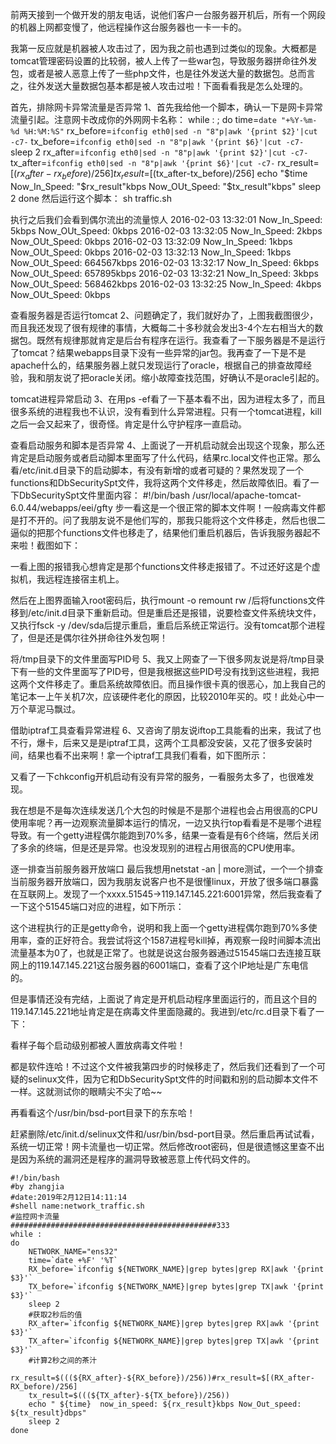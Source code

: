 前两天接到一个做开发的朋友电话，说他们客户一台服务器开机后，所有一个网段的机器上网都变慢了，他远程操作这台服务器也一卡一卡的。

我第一反应就是机器被人攻击过了，因为我之前也遇到过类似的现象。大概都是tomcat管理密码设置的比较弱，被人上传了一些war包，导致服务器拼命往外发包，或者是被人恶意上传了一些php文件，也是往外发送大量的数据包。总而言之，往外发送大量数据包基本都是被人攻击过啦！下面看看我是怎么处理的。

首先，排除网卡异常流量是否异常
1、首先我给他一个脚本，确认一下是网卡异常流量引起。注意网卡改成你的外网网卡名称：
while : ; do
time=`date "+%Y-%m-%d %H:%M:%S"`
rx_before=`ifconfig eth0|sed -n "8"p|awk '{print $2}'|cut -c7-`
tx_before=`ifconfig eth0|sed -n "8"p|awk '{print $6}'|cut -c7-`
sleep 2
rx_after=`ifconfig eth0|sed -n "8"p|awk '{print $2}'|cut -c7-`
tx_after=`ifconfig eth0|sed -n "8"p|awk '{print $6}'|cut -c7-`
rx_result=$[(rx_after-rx_before)/256]
tx_result=$[(tx_after-tx_before)/256]
echo "$time Now_In_Speed: "$rx_result"kbps Now_OUt_Speed: "$tx_result"kbps"
sleep 2
done
然后运行这个脚本：
sh traffic.sh

执行之后我们会看到偶尔流出的流量惊人
2016-02-03 13:32:01 Now_In_Speed: 5kbps Now_OUt_Speed: 0kbps
2016-02-03 13:32:05 Now_In_Speed: 2kbps Now_OUt_Speed: 0kbps
2016-02-03 13:32:09 Now_In_Speed: 1kbps Now_OUt_Speed: 0kbps
2016-02-03 13:32:13 Now_In_Speed: 1kbps Now_OUt_Speed: 664567kbps
2016-02-03 13:32:17 Now_In_Speed: 6kbps Now_OUt_Speed: 657895kbps
2016-02-03 13:32:21 Now_In_Speed: 3kbps Now_OUt_Speed: 568462kbps
2016-02-03 13:32:25 Now_In_Speed: 4kbps Now_OUt_Speed: 0kbps

查看服务器是否运行tomcat
2、问题确定了，我们就好办了，上图我截图很少，而且我还发现了很有规律的事情，大概每二十多秒就会发出3-4个左右相当大的数据包。既然有规律那就肯定是后台有程序在运行。我查看了一下服务器是不是运行了tomcat？结果webapps目录下没有一些异常的jar包。我再查了一下是不是apache什么的，结果服务器上就只发现运行了oracle，根据自己的排查故障经验，我和朋友说了把oracle关闭。缩小故障查找范围，好确认不是oracle引起的。

tomcat进程异常启动
3、在用ps -ef看了一下基本看不出，因为进程太多了，而且很多系统的进程我也不认识，没有看到什么异常进程。只有一个tomcat进程，kill之后一会又起来了，很奇怪。肯定是什么守护程序一直启动。

查看启动服务和脚本是否异常
4、上面说了一开机启动就会出现这个现象，那么还肯定是启动服务或者启动脚本里面写了什么代码，结果rc.local文件也正常。那么看/etc/init.d目录下的启动脚本，有没有新增的或者可疑的？果然发现了一个functions和DbSecuritySpt文件，我将这两个文件移走，然后故障依旧。看了一下DbSecuritySpt文件里面内容：
#!/bin/bash
/usr/local/apache-tomcat-6.0.44/webapps/eei/gfty
步一看这是一个很正常的脚本文件啊！一般病毒文件都是打不开的。问了我朋友说不是他们写的，那我只能将这个文件移走，然后也很二逼似的把那个functions文件也移走了，结果他们重启机器后，告诉我服务器起不来啦！截图如下：

一看上图的报错我心想肯定是那个functions文件移走报错了。不过还好这是个虚拟机，我远程连接宿主机上。

然后在上图界面输入root密码后，执行mount -o remount rw /后将functions文件移到/etc/init.d目录下重新启动。但是重启还是报错，说要检查文件系统块文件，又执行fsck -y /dev/sda后提示重启，重启后系统正常运行。没有tomcat那个进程了，但是还是偶尔往外拼命往外发包啊！

将/tmp目录下的文件里面写PID号
5、我又上网查了一下很多网友说是将/tmp目录下有一些的文件里面写了PID号，但是我根据这些PID号没有找到这些进程，我把这两个文件移走了。重启系统故障依旧。而且操作很卡真的很恶心，加上我自己的笔记本一上午关机7次，应该硬件老化的原因，比较2010年买的。哎！此处心中一万个草泥马飘过。

借助iptraf工具查看异常进程
6、又咨询了朋友说iftop工具能看的出来，我试了也不行，爆卡，后来又是是iptraf工具，这两个工具都没安装，又花了很多安装时间，结果也看不出来啊！拿一个iptraf工具我们看看，如下图所示：

又看了一下chkconfig开机启动有没有异常的服务，一看服务太多了，也很难发现。

我在想是不是每次连续发送几个大包的时候是不是那个进程也会占用很高的CPU使用率呢？再一边观察流量脚本运行的情况，一边又执行top看看是不是哪个进程导致。有一个getty进程偶尔能跑到70%多，结果一查看是有6个终端，然后关闭了多余的终端，但是还是异常。也没发现别的进程占用很高的CPU使用率。

逐一排查当前服务器开放端口
最后我想用netstat -an | more测试，一个一个排查当前服务器开放端口，因为我朋友说客户也不是很懂linux，开放了很多端口暴露在互联网上。发现了一个xxxx.51545->119.147.145.221:6001异常，然后我查看了一下这个51545端口对应的进程，如下所示：

这个进程执行的正是getty命令，说明和我上面一个getty进程偶尔跑到70%多使用率，查的正好符合。我尝试将这个1587进程号kill掉，再观察一段时间脚本流出流量基本为0了，也就是正常了。也就是说这台服务器通过51545端口去连接互联网上的119.147.145.221这台服务器的6001端口，查看了这个IP地址是广东电信的。

但是事情还没有完结，上面说了肯定是开机启动程序里面运行的，而且这个目的119.147.145.221地址肯定是在病毒文件里面隐藏的。我进到/etc/rc.d目录下看了一下：

看样子每个启动级别都被人置放病毒文件啦！

都是软件连哈！不过这个文件被我第四步的时候移走了，然后我们还看到了一个可疑的selinux文件，因为它和DbSecuritySpt文件的时间戳和别的启动脚本文件不一样。这就测试你的眼睛尖不尖了哈~~

再看看这个/usr/bin/bsd-port目录下的东东哈！

赶紧删除/etc/init.d/selinux文件和/usr/bin/bsd-port目录。然后重启再试试看，系统一切正常！网卡流量也一切正常。然后修改root密码，但是很遗憾这里查不出是因为系统的漏洞还是程序的漏洞导致被恶意上传代码文件的。

```shell
#!/bin/bash
#by zhangjia
#date:2019年2月12日14:11:14
#shell name:network_traffic.sh
#监控网卡流量
##############################################333
while :
do
    NETWORK_NAME="ens32"
    time=`date +%F' '%T`
    RX_before=`ifconfig ${NETWORK_NAME}|grep bytes|grep RX|awk '{print $3}'`
    TX_before=`ifconfig ${NETWORK_NAME}|grep bytes|grep TX|awk '{print $3}'`
    sleep 2
    #获取2秒后的值
    RX_after=`ifconfig ${NETWORK_NAME}|grep bytes|grep RX|awk '{print $3}'`
    TX_after=`ifconfig ${NETWORK_NAME}|grep bytes|grep TX|awk '{print $3}'`
    #计算2秒之间的茶汁
    rx_result=$(((${RX_after}-${RX_before})/256))#rx_result=$[(RX_after-RX_before)/256]
    tx_result=$(((${TX_after}-${TX_before})/256))
    echo " ${time}  now_in_speed: ${rx_result}kbps Now_Out_speed: ${tx_result}dbps"
    sleep 2
done
```

